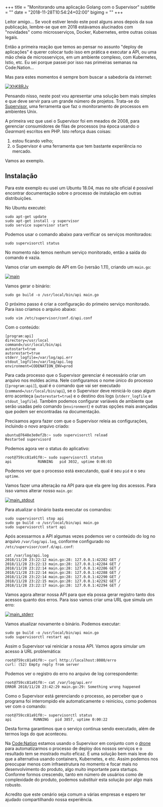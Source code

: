 +++
title = "Monitorando uma aplicação Golang com o Supervisor"
subtitle = ""
date = "2018-11-28T10:54:24+02:00"
bigimg = ""
+++

Leitor amigo... Se você estiver lendo este post alguns anos depois da sua publicação, lembre-se que em 2018 estávamos alucinados com "novidades" como microsserviços, Docker, Kubernetes, entre outras coisas legais. 

<!--more-->

Então a primeira reação que temos ao pensar no assunto "deploy de aplicações" é querer colocar tudo isso em prática e executar a API, ou uma mão cheia de microsserviços, em um ambiente complexo, com  Kubernetes, Istio, etc.  Eu sei porque passei por isso nas primeiras semanas na Code:Nation... 

Mas para estes momentos é sempre bom buscar a sabedoria da internet:


[![XhK8RJv](/images/posts/XhK8RJv.jpg)](/images/posts/XhK8RJv.jpg)

Pensando nisso, neste post vou apresentar uma solução bem mais simples e que deve servir para um grande número de projetos. Trata-se do [Supervisor](http://supervisord.org), uma ferramenta que faz o monitoramento de processos em ambientes Unix. 

A primeira vez que usei o Supervisor foi em meados de 2008, para gerenciar consumidores de filas de processos (na época usando o *Gearman*) escritos em PHP. Isto reforça duas coisas: 

1. estou ficando velho;
2. o Supervisor é uma ferramenta que tem bastante experiência no mercado.

Vamos ao exemplo.

## Instalação

Para este exemplo eu usei um Ubuntu 18.04, mas no site oficial é possível encontrar documentação sobre o processo de instalação em outras distribuições.

No Ubuntu executei:

	sudo apt-get update
	sudo apt-get install -y supervisor
	sudo service supervisor start
	

Podemos usar o comando abaixo para verificar os serviços monitorados:

	sudo supervisorctl status

No momento não temos nenhum serviço monitorado, então a saída do comando é vazia. 

Vamos criar um exemplo de API em Go (versão 1.11), criando um ```main.go```:

[![main](/images/posts/main.png)](/images/posts/main.png) 

Vamos gerar o binário:

	sudo go build -o /usr/local/bin/api main.go 

O próximo passo é criar a configuração do primeiro serviço monitorado. Para isso criamos o arquivo abaixo:

	sudo vim /etc/supervisor/conf.d/api.conf

Com o conteúdo:

	[program:api]
	directory=/usr/local
	command=/usr/local/bin/api
	autostart=true
	autorestart=true
	stderr_logfile=/var/log/api.err
	stdout_logfile=/var/log/api.log
	environment=CODENATION_ENV=prod

Para cada processo que o Supervisor gerenciar é necessário criar um arquivo nos moldes acima. Nele configuramos o nome único do processo (```[program:api]```), qual é o comando que vai ser executado (```command=/usr/local/bin/api```), se o Supervisor deve reiniciá-lo caso algum erro aconteça (```autorestart=true```) e o destino dos logs (```stderr_logfile``` e ```stdout_logfile```). Também podemos configurar variáveis de ambiente que serão usadas pelo comando (```environment```) e outras opções mais avançadas que podem ser encontradas na documentação.

Precisamos agora fazer com que o Supervisor releia as configurações, incluindo o novo arquivo criado:

	ubuntu@7648e3e0ef2b:~ sudo supervisorctl reload
	Restarted supervisord

Podemos agora ver o status do aplicativo:

	root@759cc81a91f0:~ sudo supervisorctl status
	api            RUNNING   pid 3032, uptime 0:00:03

Podemos ver que o processo está executando, qual é seu ```pid``` e o seu ```uptime```.

Vamos fazer uma alteração na API para que ela gere log dos acessos. Para isso vamos alterar nosso ```main.go```:

[![main_stdout](/images/posts/main_stdout.png)](/images/posts/main_stdout.png) 

Para atualizar o binário basta executar os comandos:

	sudo supervisorctl stop api
	sudo go build -o /usr/local/bin/api main.go 
	sudo supervisorctl start api

Após acessarmos a API algumas vezes podemos ver o conteúdo do log no arquivo ```/var/log/api.log```, conforme configurado no ```/etc/supervisor/conf.d/api.conf```:

```
cat /var/log/api.log 
2018/11/28 23:22:12 main.go:28: 127.0.0.1:42282 GET /
2018/11/28 23:22:13 main.go:28: 127.0.0.1:42284 GET /
2018/11/28 23:22:14 main.go:28: 127.0.0.1:42286 GET /
2018/11/28 23:22:14 main.go:28: 127.0.0.1:42288 GET /
2018/11/28 23:22:14 main.go:28: 127.0.0.1:42290 GET /
2018/11/28 23:22:15 main.go:28: 127.0.0.1:42292 GET /
2018/11/28 23:22:17 main.go:28: 127.0.0.1:42294 GET /
```

Vamos agora alterar nossa API para que ela possa gerar registro tanto dos acessos quanto dos erros. Para isso vamos criar uma URL que simula um erro:

[![main_stderr](/images/posts/main_stderr.png)](/images/posts/main_stderr.png)

Vamos atualizar novamente o binário. Podemos executar:

	sudo go build -o /usr/local/bin/api main.go
	sudo supervisorctl restart api

Assim o Supervisor vai reiniciar a nossa API. Vamos agora simular um acesso à URL problemática:

	root@759cc81a91f0:~ curl http://localhost:8080/erro
	curl: (52) Empty reply from server

Podemos ver o registro do erro no arquivo de log correspondente:

	root@759cc81a91f0:~ cat /var/log/api.err 
	ERROR 2018/11/28 23:42:29 main.go:29: Something wrong happened

Como o Supervisor está gerenciando o processo, ao perceber que o programa foi interrompido ele automaticamente o reiniciou, como podemos ver com o comando:

	root@759cc81a91f0:~ supervisorctl status
	api          RUNNING   pid 3857, uptime 0:00:22

Desta forma garantimos que o serviço continua sendo executado, além de termos logs do que aconteceu. 

Na [Code:Nation](https://www.codenation.com.br) estamos usando o Supervisor em conjunto com o [drone](http://drone.io) para automatizarmos o processo de deploy dos nossos serviços e o resultado tem se mostrado muito eficaz. É uma solução bem mais leve do que a alternativa usando containers, Kubernetes, e etc. Assim podemos nos preocupar menos com infraestrutura no momento e focar mais no desenvolvimento do produto, algo muito importante para startups. Conforme formos crescendo, tanto em número de usuários como de complexidade do produto, podemos substituir esta solução por algo mais robusto.

Acredito que este cenário seja comum a várias empresas e espero ter ajudado compartilhando nossa experiência. 

